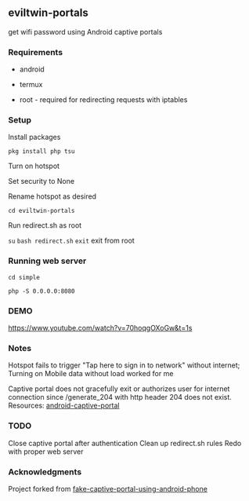## eviltwin-portals

get wifi password using Android captive portals

### Requirements

* android

* termux

* root - required for redirecting requests with iptables

### Setup

Install packages

`pkg install php tsu`

Turn on hotspot

Set security to None

Rename hotspot as desired

`cd eviltwin-portals`

Run redirect.sh as root

`su`
`bash redirect.sh`
`exit` exit from root

### Running web server

`cd simple`

`php -S 0.0.0.0:8080`

### DEMO

https://www.youtube.com/watch?v=70hoqgOXoGw&t=1s

### Notes


Hotspot fails to trigger "Tap here to sign in to network" without internet; Turning on Mobile data without load worked for me

Captive portal does not gracefully exit or authorizes user for internet connection since /generate_204 with http header 204 does not exist. Resources: [android-captive-portal](https://github.com/leoleozhu/android-captive-portal)

### TODO

Close captive portal after authentication
Clean up redirect.sh rules
Redo with proper web server

### Acknowledgments

Project forked from [fake-captive-portal-using-android-phone](https://github.com/zahichemaly/fake-captive-portal-using-android-phone)
